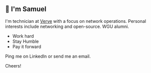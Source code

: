 ## 👋 I'm Samuel

I'm technician at [Verve](https://www.verveit.com/#) with a focus on network operations. Personal interests include networking and open-source. WGU alumni.

- Work hard
- Stay Humble
- Pay it forward

Ping me on LinkedIn or send me an email.

Cheers!
